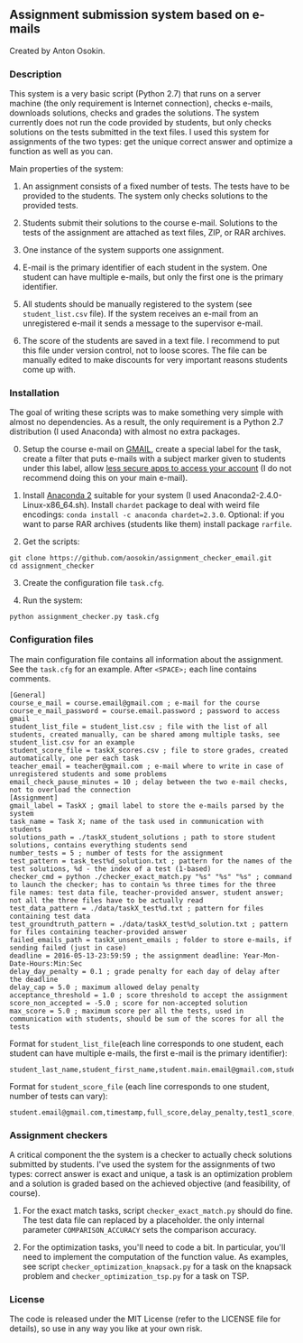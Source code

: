 ## Assignment submission system based on e-mails

Created by Anton Osokin.


### Description

This system is a very basic script (Python 2.7) that runs on a server machine (the only requirement is Internet connection), checks e-mails, downloads solutions, checks and grades the solutions. The system currently does not run the code provided by students, but only checks solutions on the tests submitted in the text files.
I used this system for assignments of the two types: get the unique correct answer and optimize a function as well as you can.

Main properties of the system:

1. An assignment consists of a fixed number of tests. The tests have to be provided to the students. The system only checks solutions to the provided tests.

2. Students submit their solutions to the course e-mail. Solutions to the tests of the assignment are attached as text files, ZIP, or RAR archives.

3. One instance of the system supports one assignment.

4. E-mail is the primary identifier of each student in the system. One student can have multiple e-mails, but only the first one is the primary identifier.

5. All students should be manually registered to the system (see `student_list.csv` file). If the system receives an e-mail from an unregistered e-mail it sends a message to the supervisor e-mail.

6. The score of the students are saved in a text file. I recommend to put this file under version control, not to loose scores. The file can be manually edited to make discounts for very important reasons students come up with.


### Installation

The goal of writing these scripts was to make something very simple with almost no dependencies. As a result, the only requirement is a Python 2.7 distribution (I used Anaconda) with almost no extra packages.

0. Setup the course e-mail on [GMAIL](https://gmail.com), create a special label for the task, create a filter that puts e-mails with a subject marker given to students under this label, allow [less secure apps to access your account](https://support.google.com/accounts/answer/6010255?hl=en) (I do not recommend doing this on your main e-mail).

1. Install [Anaconda 2](https://www.continuum.io/downloads) suitable for your system (I used Anaconda2-2.4.0-Linux-x86_64.sh). Install `chardet` package to deal with weird file encodings: `conda install -c anaconda chardet=2.3.0`. Optional: if you want to parse RAR archives (students like them) install package `rarfile`.

2. Get the scripts:  
  ```Shell
  git clone https://github.com/aosokin/assignment_checker_email.git
  cd assignment_checker
  ```

3. Create the configuration file `task.cfg`.

4. Run the system:
  ```Shell
  python assignment_checker.py task.cfg
  ```

### Configuration files

The main configuration file contains all information about the assignment. See the `task.cfg` for an example. After `<SPACE>;` each line contains comments.

```
[General]
course_e_mail = course.email@gmail.com ; e-mail for the course
course_e_mail_password = course.email.password ; password to access gmail
student_list_file = student_list.csv ; file with the list of all students, created manually, can be shared among multiple tasks, see student_list.csv for an example
student_score_file = taskX_scores.csv ; file to store grades, created automatically, one per each task
teacher_email = teacher@gmail.com ; e-mail where to write in case of unregistered students and some problems
email_check_pause_minutes = 10 ; delay between the two e-mail checks, not to overload the connection
[Assignment]
gmail_label = TaskX ; gmail label to store the e-mails parsed by the system
task_name = Task X; name of the task used in communication with students
solutions_path = ./taskX_student_solutions ; path to store student solutions, contains everything students send
number_tests = 5 ; number of tests for the assignment
test_pattern = task_test%d_solution.txt ; pattern for the names of the test solutions, %d - the index of a test (1-based)
checker_cmd = python ./checker_exact_match.py "%s" "%s" "%s" ; command to launch the checker; has to contain %s three times for the three file names: test data file, teacher-provided answer, student answer; not all the three files have to be actually read
test_data_pattern = ./data/taskX_test%d.txt ; pattern for files containing test data
test_groundtruth_pattern = ./data/taskX_test%d_solution.txt ; pattern for files containing teacher-provided answer
failed_emails_path = taskX_unsent_emails ; folder to store e-mails, if sending failed (just in case)
deadline = 2016-05-13-23:59:59 ; the assignment deadline: Year-Mon-Date-Hours:Min:Sec
delay_day_penalty = 0.1 ; grade penalty for each day of delay after the deadline
delay_cap = 5.0 ; maximum allowed delay penalty
acceptance_threshold = 1.0 ; score threshold to accept the assignment
score_non_accepted = -5.0 ; score for non-accepted solution
max_score = 5.0 ; maximum score per all the tests, used in communication with students, should be sum of the scores for all the tests
```

Format for `student_list_file`(each line corresponds to one student, each student can have multiple e-mails, the first e-mail is the primary identifier): 
```
student_last_name,student_first_name,student.main.email@gmail.com,student.email2@gmail.com,student.email3@gmail.com,...
```

Format for `student_score_file` (each line corresponds to one student, number of tests can vary): 
```
student.email@gmail.com,timestamp,full_score,delay_penalty,test1_score,test2_score,test3_score,test4_score,test5_score,test6_score,...
```

### Assignment checkers

A critical component the the system is a checker to actually check solutions submitted by students.
I've used the system for the assignments of two types: correct answer is exact and unique, a task is an optimization problem and a solution is graded based on the achieved objective (and feasibility, of course).

1. For the exact match tasks, script `checker_exact_match.py` should do fine. The test data file can replaced by a placeholder. the only internal parameter `COMPARISON_ACCURACY` sets the comparison accuracy.

2. For the optimization tasks, you'll need to code a bit. In particular, you'll need to implement the computation of the function value. As examples, see script `checker_optimization_knapsack.py` for a task on the knapsack problem and `checker_optimization_tsp.py` for a task on TSP.


### License

The code is released under the MIT License (refer to the LICENSE file for details), so use in any way you like at your own risk.
